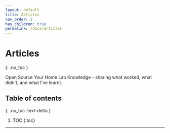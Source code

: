 ```yaml
---
layout: default
title: Articles
nav_order: 2
has_children: true
permalink: /docs/articles
---
```


# Articles
{: .no_toc }

Open Source Your Home Lab Knowledge - sharing what worked, what didn't, and what I've learnt.

## Table of contents
{: .no_toc .text-delta }

1. TOC
{:toc}

---

